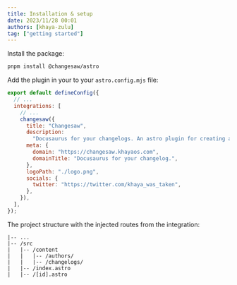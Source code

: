 ```yaml
---
title: Installation & setup
date: 2023/11/28 00:01
authors: [khaya-zulu]
tag: ["getting started"]
---
```


Install the package:

```bash
pnpm install @changesaw/astro
```

Add the plugin in your to your `astro.config.mjs` file:

```js
export default defineConfig({
  // ...
  integrations: [
    // ...
    changesaw({
      title: "Changesaw",
      description:
        "Docusaurus for your changelogs. An astro plugin for creating and managing your changelogs with markdown.",
      meta: {
        domain: "https://changesaw.khayaos.com",
        domainTitle: "Docusaurus for your changelog.",
      },
      logoPath: "./logo.png",
      socials: {
        twitter: "https://twitter.com/khaya_was_taken",
      },
    }),
  ],
});
```

The project structure with the injected routes from the integration:

```
|-- ...
|-- /src
|   |-- /content
|   |   |-- /authors/
|   |   |-- /changelogs/
|   |-- /index.astro
|   |-- /[id].astro
```
